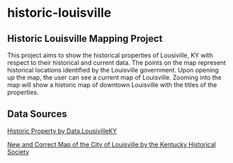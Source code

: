 # historic-louisville

## Historic Louisville Mapping Project

This project aims to show the historical properties of Lousiville, KY with respect to their historical and current data. The points on the map represent historical locations identified by the Louisville government. Upon opening up the map, the user can see a current map of Louisville. Zooming into the map will show a historic map of downtown Louisville with the titles of the properties.

## Data Sources

[Historic Property by Data.LousivilleKY](https://data.louisvilleky.gov/dataset/historic-property)

[New and Correct Map of the City of Louisville by the Kentucky Historical Society](http://www.kyhistory.com/cdm/singleitem/collection/Maps/id/160/rec/3)
